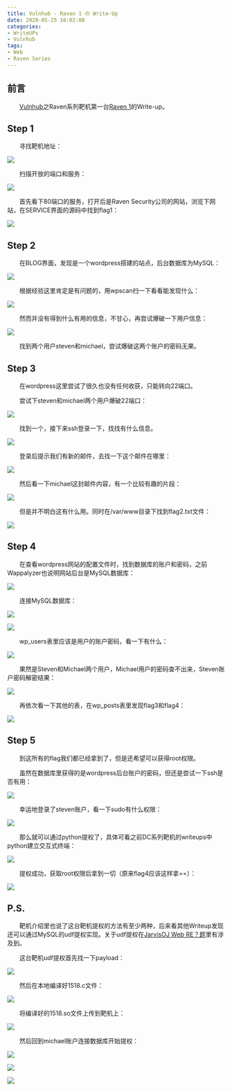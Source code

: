```yaml
---
title: Vulnhub - Raven 1 の Write-Up
date: 2020-05-25 16:02:08
categories:
- WriteUPs
- Vulnhub
tags:
- Web
- Raven Series
---
```

## 前言

&emsp;&emsp;[Vulnhub](https://www.vulnhub.com/)之Raven系列靶机第一台[Raven 1](https://www.vulnhub.com/entry/raven-1,256/)的Write-up。

<!-- more -->

## Step 1

&emsp;&emsp;寻找靶机地址：

![](/img/Raven-1/Raven-1-1.png)

&emsp;&emsp;扫描开放的端口和服务：

![](/img/Raven-1/Raven-1-2.png)

&emsp;&emsp;首先看下80端口的服务，打开后是Raven Security公司的网站，浏览下网站，在SERVICE界面的源码中找到flag1：

![](/img/Raven-1/Raven-1-3.png)

## Step 2

&emsp;&emsp;在BLOG界面，发现是一个wordpress搭建的站点，后台数据库为MySQL：

![](/img/Raven-1/Raven-1-4.png)

&emsp;&emsp;根据经验这里肯定是有问题的，用wpscan扫一下看看能发现什么：

![](/img/Raven-1/Raven-1-5.png)

&emsp;&emsp;然而并没有得到什么有用的信息，不甘心，再尝试爆破一下用户信息：

![](/img/Raven-1/Raven-1-6.png)

&emsp;&emsp;找到两个用户steven和michael，尝试爆破这两个账户的密码无果。

## Step 3

&emsp;&emsp;在wordpress这里尝试了很久也没有任何收获，只能转向22端口。

&emsp;&emsp;尝试下steven和michael两个用户爆破22端口：

![](/img/Raven-1/Raven-1-7.png)

&emsp;&emsp;找到一个，接下来ssh登录一下，找找有什么信息。

![](/img/Raven-1/Raven-1-8.png)

&emsp;&emsp;登录后提示我们有新的邮件，去找一下这个邮件在哪里：

![](/img/Raven-1/Raven-1-9.png)

&emsp;&emsp;然后看一下michael这封邮件内容，有一个比较有趣的片段：

![](/img/Raven-1/Raven-1-10.png)

&emsp;&emsp;但是并不明白这有什么用。同时在/var/www目录下找到flag2.txt文件：

![](/img/Raven-1/Raven-1-11.png)

## Step 4

&emsp;&emsp;在查看wordpress网站的配置文件时，找到数据库的账户和密码，之前Wappalyzer也说明网站后台是MySQL数据库：

![](/img/Raven-1/Raven-1-12.png)

&emsp;&emsp;连接MySQL数据库：

![](/img/Raven-1/Raven-1-13.png)

![](/img/Raven-1/Raven-1-14.png)

&emsp;&emsp;wp_users表里应该是用户的账户密码，看一下有什么：

![](/img/Raven-1/Raven-1-15.png)

&emsp;&emsp;果然是Steven和Michael两个用户，Michael用户的密码查不出来，Steven账户密码解密结果：

![](/img/Raven-1/Raven-1-16.png)

&emsp;&emsp;再依次看一下其他的表，在wp_posts表里发现flag3和flag4：

![](/img/Raven-1/Raven-1-17.png)

## Step 5

&emsp;&emsp;到这所有的flag我们都已经拿到了，但是还希望可以获得root权限。

&emsp;&emsp;虽然在数据库里获得的是wordpress后台账户的密码，但还是尝试一下ssh是否有用：

![](/img/Raven-1/Raven-1-18.png)

&emsp;&emsp;幸运地登录了steven账户，看一下sudo有什么权限：

![](/img/Raven-1/Raven-1-19.png)

&emsp;&emsp;那么就可以通过python提权了，具体可看之前DC系列靶机的writeups中python建立交互式终端：

![](/img/Raven-1/Raven-1-20.png)

&emsp;&emsp;提权成功，获取root权限后拿到一切（原来flag4应该这样拿==）：

![](/img/Raven-1/Raven-1-21.png)


## P.S.

&emsp;&emsp;靶机介绍里也说了这台靶机提权的方法有至少两种，后来看其他Writeup发现还可以通过MySQL的udf提权实现。关于udf提权在[JarvisOJ Web RE？题](https://coldwave96.github.io/2020/05/01/JarvisOJ-WEB-2/#RE)里有涉及到。

&emsp;&emsp;这台靶机udf提权首先找一下payload：

![](/img/Raven-1/Raven-1-22.png)

&emsp;&emsp;然后在本地编译好1518.c文件：

![](/img/Raven-1/Raven-1-23.png)

&emsp;&emsp;将编译好的1518.so文件上传到靶机上：

![](/img/Raven-1/Raven-1-24.png)

&emsp;&emsp;然后回到michael账户连接数据库开始提权：

![](/img/Raven-1/Raven-1-25.png)

![](/img/Raven-1/Raven-1-26.png)

![](/img/Raven-1/Raven-1-27.png)
